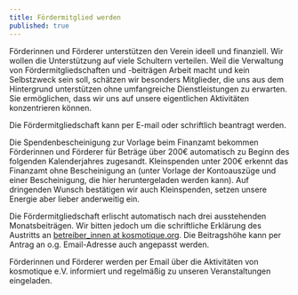 ```yaml
---
title: Fördermitglied werden
published: true
---
```


Förderinnen und Förderer unterstützen den Verein ideell und finanziell. Wir wollen die Unterstützung auf viele Schultern verteilen. Weil die Verwaltung von Fördermitgliedschaften und -beiträgen Arbeit macht und kein Selbstzweck sein soll, schätzen wir besonders Mitglieder, die uns aus dem Hintergrund unterstützen ohne umfangreiche Dienstleistungen zu erwarten. Sie ermöglichen, dass wir uns auf unsere eigentlichen Aktivitäten konzentrieren können.

Die Fördermitgliedschaft kann per E-mail oder schriftlich beantragt werden.

Die Spendenbescheinigung zur Vorlage beim Finanzamt bekommen Förderinnen und Förderer für Beträge über 200€ automatisch zu Beginn des folgenden Kalenderjahres zugesandt. Kleinspenden unter 200€ erkennt das Finanzamt ohne Bescheinigung an (unter Vorlage der Kontoauszüge und einer Bescheinigung, die hier heruntergeladen werden kann). Auf dringenden Wunsch bestätigen wir auch Kleinspenden, setzen unsere Energie aber lieber anderweitig ein.

Die Fördermitgliedschaft erlischt automatisch nach drei ausstehenden Monatsbeiträgen. Wir bitten jedoch um die schriftliche Erklärung des Austritts an [betreiber_innen at kosmotique.org](mailto:betreiber_innen@kosmotique.org). Die Beitragshöhe kann per Antrag an o.g. Email-Adresse auch angepasst werden.

Förderinnen und Förderer werden per Email über die Aktivitäten von kosmotique e.V. informiert und regelmäßig zu unseren Veranstaltungen eingeladen.
